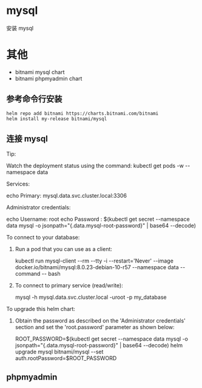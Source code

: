 # mysql

安装 mysql

# 其他

- bitnami mysql chart
- bitnami phpmyadmin chart

## 参考命令行安装

```
helm repo add bitnami https://charts.bitnami.com/bitnami
helm install my-release bitnami/mysql
```

## 连接 mysql

Tip:

Watch the deployment status using the command: kubectl get pods -w --namespace data

Services:

echo Primary: mysql.data.svc.cluster.local:3306

Administrator credentials:

echo Username: root
echo Password : $(kubectl get secret --namespace data mysql -o jsonpath="{.data.mysql-root-password}" | base64 --decode)

To connect to your database:

1. Run a pod that you can use as a client:

   kubectl run mysql-client --rm --tty -i --restart='Never' --image docker.io/bitnami/mysql:8.0.23-debian-10-r57 --namespace data --command -- bash

2. To connect to primary service (read/write):

   mysql -h mysql.data.svc.cluster.local -uroot -p my_database

To upgrade this helm chart:

1. Obtain the password as described on the 'Administrator credentials' section and set the 'root.password' parameter as shown below:

   ROOT_PASSWORD=$(kubectl get secret --namespace data mysql -o jsonpath="{.data.mysql-root-password}" | base64 --decode)
      helm upgrade mysql bitnami/mysql --set auth.rootPassword=$ROOT_PASSWORD

## phpmyadmin
